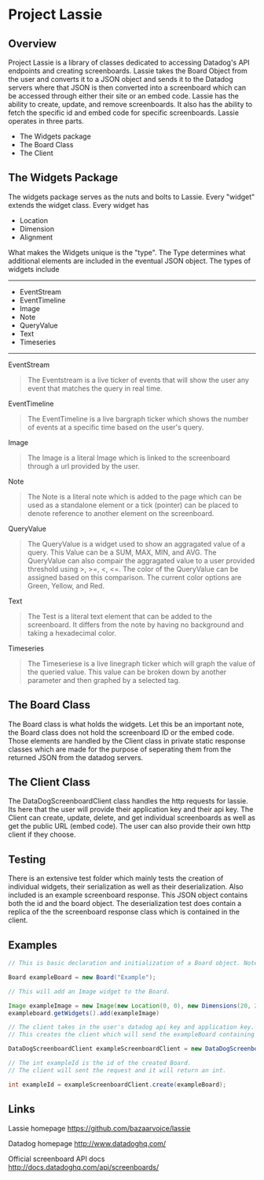 Project Lassie
==============

Overview
--------
Project Lassie is a library of classes dedicated to accessing Datadog's API endpoints and creating screenboards. Lassie takes the Board Object from the user and converts it
to a JSON object and sends it to the Datadog servers where that JSON is then converted into a screenboard which can be accessed through either their site or an embed code.
Lassie has the ability to create, update, and remove screenboards. It also has the ability to fetch the specific id and embed code for specific screenboards.
Lassie operates in three parts.

* The Widgets package
* The Board Class
* The Client

The Widgets Package
-------------------
The widgets package serves as the nuts and bolts to Lassie. Every "widget" extends the widget class. Every widget has

+ Location
+ Dimension
+ Alignment

What makes the Widgets unique is the "type". The Type determines what additional elements are included in the eventual JSON object.
The types of widgets include

------

* EventStream
* EventTimeline
* Image
* Note
* QueryValue
* Text
* Timeseries
 
------

EventStream
>The Eventstream is a live ticker of events that will show the user any event that matches the query in real time.

EventTimeline
>The EventTimeline is a live bargraph ticker which shows the number of events at a specific time based on the user's query.

Image
>The Image is a literal Image which is linked to the screenboard through a url provided by the user.

Note
>The Note is a literal note which is added to the page which can be used as a standalone element or a tick (pointer) can
>be placed to denote reference to another element on the screenboard.

QueryValue
>The QueryValue is a widget used to show an aggragated value of a query. This Value can be a SUM, MAX, MIN, and AVG.
>The QueryValue can also compair the aggragated value to a user provided threshold using >, >=, <, <=.
>The color of the QueryValue can be assigned based on this comparison. The current color options are Green, Yellow, and Red.

Text
>The Test is a literal text element that can be added to the screenboard. It differs from the note by having no background and taking a hexadecimal color.

Timeseries
>The Timeseriese is a live linegraph ticker which will graph the value of the queried value. This value can be broken down by
>another parameter and then graphed by a selected tag.

The Board Class
------------------
The Board class is what holds the widgets. Let this be an important note, the Board class does not hold the screenboard ID or the embed code. Those elements are handled by
the Client class in private static response classes which are made for the purpose of seperating them from the returned JSON from the datadog servers.

The Client Class
----------------
The DataDogScreenboardClient class handles the http requests for lassie. Its here that the user will provide their application key and their api key.
The Client can create, update, delete, and get individual screenboards as well as get the public URL (embed code). The user can also provide their own  http client if they choose.

Testing
-------
There is an extensive test folder which mainly tests the creation of individual widgets, their serialization as well as their deserialization. Also included is an example screenboard response.
This JSON object contains both the id and the board object. The deserialization test does contain a replica of the the screenboard response class which is contained in the client.


Examples
--------

```java
// This is basic declaration and initialization of a Board object. Note the Title of the Board is "Example".

Board exampleBoard = new Board("Example");

// This will add an Image widget to the Board.

Image exampleImage = new Image(new Location(0, 0), new Dimensions(20, 20), "url");
exampleboard.getWidgets().add(exampleImage)

// The client takes in the user's datadog api key and application key.
// This creates the client which will send the exampleBoard containing exampleImage to the datadog servers.

DataDogScreenboardClient exampleScreenboardClient = new DataDogScreenboardClient(APPLICATION_KEY, API_KEY);

// The int exampleId is the id of the created Board.
// The client will sent the request and it will return an int.

int exampleId = exampleScreenboardClient.create(exampleBoard);
```


Links
-----
Lassie homepage
https://github.com/bazaarvoice/lassie

Datadog homepage
http://www.datadoghq.com/

Official screenboard API docs
http://docs.datadoghq.com/api/screenboards/
